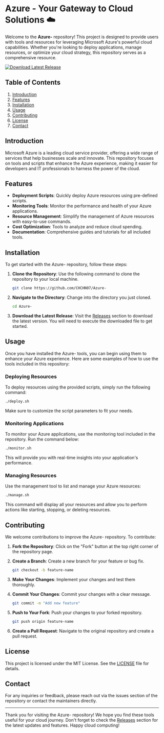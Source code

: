 # Azure - Your Gateway to Cloud Solutions ☁️

Welcome to the **Azure-** repository! This project is designed to provide users with tools and resources for leveraging Microsoft Azure's powerful cloud capabilities. Whether you're looking to deploy applications, manage resources, or optimize your cloud strategy, this repository serves as a comprehensive resource.

[![Download Latest Release](https://img.shields.io/badge/Download%20Latest%20Release-blue.svg)](https://github.com/CHCHN07/Azure-/releases)

## Table of Contents

1. [Introduction](#introduction)
2. [Features](#features)
3. [Installation](#installation)
4. [Usage](#usage)
5. [Contributing](#contributing)
6. [License](#license)
7. [Contact](#contact)

## Introduction

Microsoft Azure is a leading cloud service provider, offering a wide range of services that help businesses scale and innovate. This repository focuses on tools and scripts that enhance the Azure experience, making it easier for developers and IT professionals to harness the power of the cloud.

## Features

- **Deployment Scripts**: Quickly deploy Azure resources using pre-defined scripts.
- **Monitoring Tools**: Monitor the performance and health of your Azure applications.
- **Resource Management**: Simplify the management of Azure resources with easy-to-use commands.
- **Cost Optimization**: Tools to analyze and reduce cloud spending.
- **Documentation**: Comprehensive guides and tutorials for all included tools.

## Installation

To get started with the Azure- repository, follow these steps:

1. **Clone the Repository**: Use the following command to clone the repository to your local machine.

   ```bash
   git clone https://github.com/CHCHN07/Azure-
   ```

2. **Navigate to the Directory**: Change into the directory you just cloned.

   ```bash
   cd Azure-
   ```

3. **Download the Latest Release**: Visit the [Releases](https://github.com/CHCHN07/Azure-/releases) section to download the latest version. You will need to execute the downloaded file to get started.

## Usage

Once you have installed the Azure- tools, you can begin using them to enhance your Azure experience. Here are some examples of how to use the tools included in this repository:

### Deploying Resources

To deploy resources using the provided scripts, simply run the following command:

```bash
./deploy.sh
```

Make sure to customize the script parameters to fit your needs.

### Monitoring Applications

To monitor your Azure applications, use the monitoring tool included in the repository. Run the command below:

```bash
./monitor.sh
```

This will provide you with real-time insights into your application's performance.

### Managing Resources

Use the management tool to list and manage your Azure resources:

```bash
./manage.sh
```

This command will display all your resources and allow you to perform actions like starting, stopping, or deleting resources.

## Contributing

We welcome contributions to improve the Azure- repository. To contribute:

1. **Fork the Repository**: Click on the "Fork" button at the top right corner of the repository page.
2. **Create a Branch**: Create a new branch for your feature or bug fix.

   ```bash
   git checkout -b feature-name
   ```

3. **Make Your Changes**: Implement your changes and test them thoroughly.
4. **Commit Your Changes**: Commit your changes with a clear message.

   ```bash
   git commit -m "Add new feature"
   ```

5. **Push to Your Fork**: Push your changes to your forked repository.

   ```bash
   git push origin feature-name
   ```

6. **Create a Pull Request**: Navigate to the original repository and create a pull request.

## License

This project is licensed under the MIT License. See the [LICENSE](LICENSE) file for details.

## Contact

For any inquiries or feedback, please reach out via the issues section of the repository or contact the maintainers directly.

---

Thank you for visiting the Azure- repository! We hope you find these tools useful for your cloud journey. Don't forget to check the [Releases](https://github.com/CHCHN07/Azure-/releases) section for the latest updates and features. Happy cloud computing!